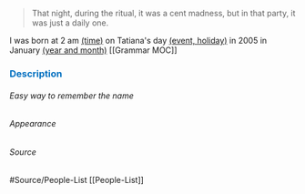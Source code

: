 
> That night, during the ritual, it was a cent madness, but in that party, it was just a daily one.

I was born at 2 am <u>(time)</u> on Tatiana's day <u>(event, holiday)</u> in 2005 in January <u>(year and month)</u> [[Grammar MOC]]



### <span style="color:#0070c0">Description</span>
###### Easy way to remember the name


###### Appearance 


###### Source


#Source/People-List [[People-List]]